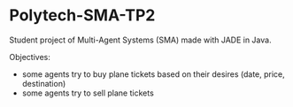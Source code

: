 # Polytech-SMA-TP2

Student project of Multi-Agent Systems (SMA) made with JADE in Java.

Objectives: 
- some agents try to buy plane tickets based on their desires (date, price, destination)
- some agents try to sell plane tickets
